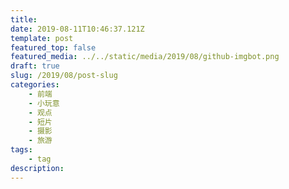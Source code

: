 ```yaml
---
title: 
date: 2019-08-11T10:46:37.121Z
template: post
featured_top: false
featured_media: ../../static/media/2019/08/github-imgbot.png
draft: true
slug: /2019/08/post-slug
categories: 
    - 前端
    - 小玩意
    - 观点
    - 短片
    - 摄影
    - 旅游
tags:
    - tag
description: 
---
```


<!-- endExcerpt -->
